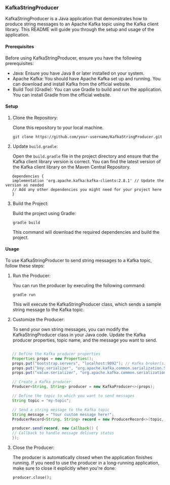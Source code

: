 ### KafkaStringProducer

KafkaStringProducer is a Java application that demonstrates how to produce string messages to an Apache Kafka topic using the Kafka client library. This README will guide you through the setup and usage of the application.

#### Prerequisites

Before using KafkaStringProducer, ensure you have the following prerequisites:

- Java: Ensure you have Java 8 or later installed on your system.
- Apache Kafka: You should have Apache Kafka set up and running. You can download and install Kafka from the official website.
- Build Tool (Gradle): You can use Gradle to build and run the application. You can install Gradle from the official website.

#### Setup

1. Clone the Repository:

   Clone this repository to your local machine.

   `git clone https://github.com/your-username/KafkaStringProducer.git`

2. Update `build.gradle`:

   Open the `build.gradle` file in the project directory and ensure that the Kafka client library version is correct. You can find the latest version of the Kafka client library on the Maven Central Repository.
```
   dependencies {
   implementation 'org.apache.kafka:kafka-clients:2.8.1' // Update the version as needed
   // Add any other dependencies you might need for your project here
   }
```


3. Build the Project:

   Build the project using Gradle:

   `gradle build`

   This command will download the required dependencies and build the project.

#### Usage

To use KafkaStringProducer to send string messages to a Kafka topic, follow these steps:

1. Run the Producer:

   You can run the producer by executing the following command:

   `gradle run`

   This will execute the KafkaStringProducer class, which sends a sample string message to the Kafka topic.

2. Customize the Producer:

   To send your own string messages, you can modify the KafkaStringProducer class in your Java code. Update the Kafka producer properties, topic name, and the message you want to send.

```java

   // Define the Kafka producer properties
   Properties props = new Properties();
   props.put("bootstrap.servers", "localhost:9092"); // Kafka broker(s) address
   props.put("key.serializer", "org.apache.kafka.common.serialization.StringSerializer");
   props.put("value.serializer", "org.apache.kafka.common.serialization.StringSerializer");

   // Create a Kafka producer
   Producer<String, String> producer = new KafkaProducer<>(props);

   // Define the topic to which you want to send messages
   String topic = "my-topic";

   // Send a string message to the Kafka topic
   String message = "Your custom message here!";
   ProducerRecord<String, String> record = new ProducerRecord<>(topic, message);

   producer.send(record, new Callback() {
   // Callback to handle message delivery status
   });
```

3. Close the Producer:

   The producer is automatically closed when the application finishes running. If you need to use the producer in a long-running application, make sure to close it explicitly when you're done:

   `producer.close();`

